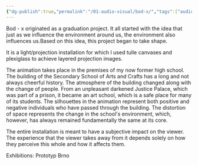 ```yaml
---
{"dg-publish":true,"permalink":"/01-audio-visual/bod-x/","tags":["audio-visual","instalation"]}
---
```


Bod - x originated as a graduation project. It all started with the idea that just as we influence the environment around us, the environment also influences us.Based on this idea, this project began to take shape.

It is a light/projection installation for which I used tulle canvases and plexiglass to achieve layered projection images.

The animation takes place in the premises of my now former high school. The building of the Secondary School of Arts and Crafts has a long and not always cheerful history. The atmosphere of the building changed along with the change of people. From an unpleasant darkened Justice Palace, which was part of a prison, it became an art school, which is a safe place for many of its students. The silhouettes in the animation represent both positive and negative individuals who have passed through the building. The distortion of space represents the change in the school's environment, which, however, has always remained fundamentally the same at its core.

The entire installation is meant to have a subjective impact on the viewer. The experience that the viewer takes away from it depends solely on how they perceive this whole and how it affects them.  
  
Exhibitions: Prototyp Brno